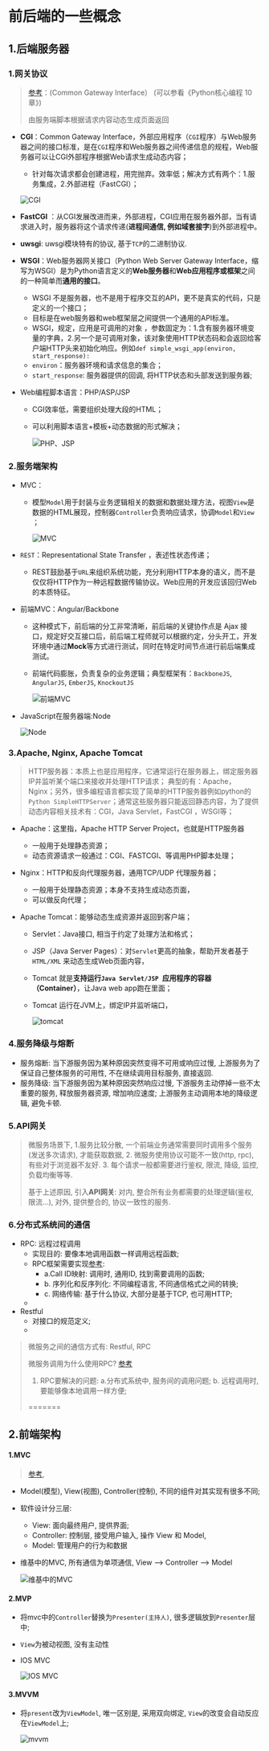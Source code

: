 # 前后端的一些概念

## 1.后端服务器

### 1.网关协议

> [参考](https://www.biaodianfu.com/cgi-fastcgi-wsgi.html)：(Common Gateway Interface） (可以参看《Python核心编程 10章》)
>
> 由服务端脚本根据请求内容动态生成页面返回

- **CGI**：Common Gateway Interface，外部应用程序（`CGI`程序）与Web服务器之间的接口标准，是在`CGI`程序和Web服务器之间传递信息的规程，Web服务器可以让CGI外部程序根据Web请求生成动态内容；

    - 针对每次请求都会创建进程，用完抛弃。效率低；解决方式有两个：1.服务集成，2.外部进程（FastCGI）；

    ![CGI](http://tmy-course.oss-cn-beijing.aliyuncs.com/web-history/CGI.png)

- **FastCGI** ：从CGI发展改进而来，外部进程，CGI应用在服务器外部，当有请求进入时，服务器将这个请求传递(**进程间通信, 例如域套接字**)到外部进程中。 

- **uwsgi**: uwsgi模块特有的协议, 基于`TCP`的二进制协议.

- **WSGI**：Web服务器网关接口（Python Web Server Gateway Interface，缩写为WSGI）是为Python语言定义的**Web服务器**和**Web应用程序或框架**之间的一种简单而**通用的接口**。

    - WSGI 不是服务器，也不是用于程序交互的API，更不是真实的代码，只是定义的一个接口；
    - 目标是在web服务器和web框架层之间提供一个通用的API标准。
    - WSGI，规定，应用是可调用的对象 ，参数固定为：1.含有服务器环境变量的字典，2.另一个是可调用对象，该对象使用HTTP状态码和会返回给客户端HTTP头来初始化响应。例如`def simple_wsgi_app(environ, start_response):`
    - `environ`：服务器环境和请求信息的集合；
    - `start_response`: 服务器提供的回调, 将HTTP状态和头部发送到服务器;

- Web编程脚本语言：PHP/ASP/JSP

    - CGI效率低，需要组织处理大段的HTML；

    - 可以利用脚本语言+模板+动态数据的形式解决；

        ![PHP、JSP](http://tmy-course.oss-cn-beijing.aliyuncs.com/web-history/PHP.png)

### 2.服务端架构

- MVC：

    - 模型`Model`用于封装与业务逻辑相关的数据和数据处理方法，视图`View`是数据的HTML展现，控制器`Controller`负责响应请求，协调`Model`和`View `；

        ![MVC](http://tmy-course.oss-cn-beijing.aliyuncs.com/web-history/MVC.png)

- `REST`：Representational State Transfer ，表述性状态传递；

    - REST鼓励基于`URL`来组织系统功能，充分利用HTTP本身的语义，而不是仅仅将HTTP作为一种远程数据传输协议。Web应用的开发应该回归Web的本质特征。 

- 前端MVC：Angular/Backbone

    - 这种模式下，前后端的分工非常清晰，前后端的关键协作点是 Ajax 接口，规定好交互接口后，前后端工程师就可以根据约定，分头开工，开发环境中通过**Mock**等方式进行测试，同时在特定时间节点进行前后端集成测试。 

    - 前端代码膨胀，负责复杂的业务逻辑；典型框架有：`BackboneJS`, `AngularJS`, `EmberJS`, `KnockoutJS `

        ![前端MVC](http://tmy-course.oss-cn-beijing.aliyuncs.com/web-history/Frontend-MVC.png)

- JavaScript在服务器端:Node

    ![Node](http://tmy-course.oss-cn-beijing.aliyuncs.com/web-history/Node.png)

### 3.Apache, Nginx, Apache Tomcat

> HTTP服务器：本质上也是应用程序，它通常运行在服务器上，绑定服务器IP并监听某个端口来接收并处理HTTP请求；  典型的有：Apache，Nginx；另外，很多编程语言都实现了简单的HTTP服务器例如python的`Python SimpleHTTPServer`；通常这些服务器只能返回静态内容，为了提供动态内容相关技术有：CGI，Java Servlet，FastCGI ，WSGI等；

- Apache：这里指，Apache HTTP Server Project，也就是HTTP服务器

    - 一般用于处理静态资源；
    - 动态资源请求一般通过：CGI、FASTCGI、等调用PHP脚本处理；

- Nginx：HTTP和反向代理服务器，通用TCP/UDP 代理服务器；

    - 一般用于处理静态资源；本身不支持生成动态页面，
    - 可以做反向代理；

- Apache Tomcat：能够动态生成资源并返回到客户端；

    - Servlet：Java接口, 相当于约定了处理方法和格式；

    - JSP（Java Server Pages）：对`Servlet`更高的抽象，帮助开发者基于`HTML/XML` 来动态生成Web页面内容，

    - Tomcat 就是**支持运行`Java Servlet/JSP `应用程序的容器（Container）**，让Java web app跑在里面；

    - Tomcat 运行在JVM上，绑定IP并监听端口，

        ![tomcat](./image/tomcat.jpg)

### 4.服务降级与熔断

- 服务熔断: 当下游服务因为某种原因突然变得不可用或响应过慢, 上游服务为了保证自己整体服务的可用性, 不在继续调用目标服务, 直接返回.
- 服务降级: 当下游服务因为某种原因突然响应过慢, 下游服务主动停掉一些不太重要的服务, 释放服务器资源, 增加响应速度; 上游服务主动调用本地的降级逻辑, 避免卡顿.

### 5.API网关

> 微服务场景下, 1.服务比较分散, 一个前端业务通常需要同时调用多个服务(发送多次请求), 才能获取数据, 2. 微服务使用协议可能不一致(http, rpc), 有些对于浏览器不友好. 3. 每个请求一般都需要进行鉴权, 限流, 降级, 监控, 负载均衡等等.
>
> 基于上述原因, 引入**API网关**: 对内, 整合所有业务都需要的处理逻辑(鉴权, 限流...), 对外, 提供整合的, 协议一致性的服务.

### 6.分布式系统间的通信

- RPC: 远程过程调用
    - 实现目的: 要像本地调用函数一样调用远程函数;
    - RPC框架需要实现[参考](<https://www.zhihu.com/question/25536695/answer/221638079>):
        - a.Call ID映射: 调用时, 通用ID, 找到需要调用的函数;
        - b. 序列化和反序列化: 不同编程语言, 不同通信格式之间的转换;
        - c. 网络传输: 基于什么协议, 大部分是基于TCP,  也可用HTTP;
    - 
- Restful
    - 对接口的规范定义;
    - 

> 微服务之间的通信方式有: Restful, RPC
>
> 微服务调用为什么使用RPC? [参考](<https://zhuanlan.zhihu.com/p/61364466>)
>
> 1. RPC要解决的问题: a.分布式系统中, 服务间的调用问题; b. 远程调用时, 要能够像本地调用一样方便;
>
> =======

## 2.前端架构

#### 1.MVC

> [参考](<https://draveness.me/mvx>), 

- Model(模型), View(视图), Controller(控制), 不同的组件对其实现有很多不同;

- 软件设计分三层:

    - View: 面向最终用户, 提供界面;
    - Controller: 控制层, 接受用户输入, 操作 View 和 Model,
    - Model: 管理用户的行为和数据

- 维基中的MVC, 所有通信为单项通信, View --> Controller --> Model

    ![维基中的MVC](./image/mvc_1.jpg)

#### 2.MVP

- 将mvc中的`Controller`替换为`Presenter(主持人)`, 很多逻辑放到`Presenter`层中;

- `View`为被动视图, 没有主动性

- IOS MVC

    ![IOS MVC](./image/mvp.jpg)

#### 3.MVVM

- 将`present`改为`ViewModel`, 唯一区别是, 采用双向绑定, `View`的改变会自动反应在`ViewModel`上;

    ![mvvm](./image/mvvm.jpg)


